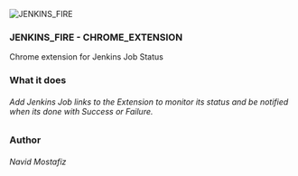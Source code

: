 ![JENKINS_FIRE](htts://github.com/navidmostafiz/JENKINS_FIRE_CHROME_EXTENSION/blob/master/icon_128.png "JENKINS FIRE LOGO") 
### JENKINS_FIRE - CHROME_EXTENSION
Chrome extension for Jenkins Job Status

### What it does
###### Add Jenkins Job links to the Extension to monitor its status and be notified when its done with Success or Failure.

### Author
###### Navid Mostafiz
